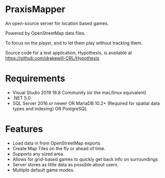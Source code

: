 # PraxisMapper
An open-source server for location based games. 

Powered by OpenStreetMap data files.

To focus on the player, and to let them play without tracking them.

Source code for a test application, Hypothesis, is available at https://github.com/drakewill-CRL/Hypothesis


# Requirements
* Visual Studio 2019 16.8 Community (or the mac/linux equivalent)
* .NET 5.0
* SQL Server 2016 or newer OR MariaDB 10.2+ (Required for spatial data types and indexing) OR PostgreSQL


# Features
* Load data in from OpenStreetMap exports
* Create Map Tiles on the fly or ahead of time.
* Supports any sized area.
* Allows for grid-based games to quickly get back info on surroundings
* Server stores as little data as possible about users. 
* Multiple default game modes.
